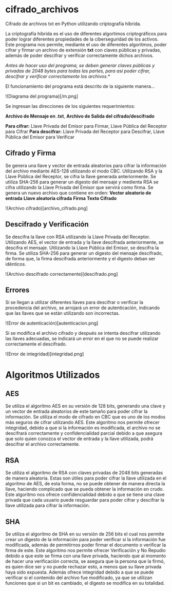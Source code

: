 # cifrado_archivos
Cifrado de archivos txt en Python utilizando criptografía híbrida.

La criptografía híbrida es el uso de diferentes algortimos criptográficos para poder lograr diferentes propiedades de la ciberseguridad de los activos.
Este programa nos permite, mediante el uso de diferentes algoritmos, poder cifrar y firmar un archivo de extensión **txt** con claves públicas y privadas, además de poder descifrar y verificar correctamente dichos archivos.

*Antes de hacer uso del programa, se deben generar claves públicas y privadas de 2048 bytes para todas las partes, para así poder cifrar, descifrar y verificar correctamente los archivos.**

El funcionamiento del programa está descrito de la siguiente manera...

!(Diagrama del programa)[/m.png]

Se ingresan las direcciones de los siguientes requerimientos:

**Archivo de Mensaje en .txt**, **Archivo de Salida del cifrado/descifrado**

**Para cifrar:** Llave Privada del Emisor para Firmar, Llave Pública del Receptor para Cifrar
**Para descifrar:** Llave Privada del Receptor para Descifrar, Llave Pública del Emisor para Verificar

## Cifrado y Firma

Se genera una llave y vector de entrada aleatorios para cifrar la información del archivo mediante AES-128 utilizando el modo CBC.
Utilizando RSA y la Llave Pública del Receptor, se cifra la llave generada anteriormente.
Se utiliza SHA-256 para generar un digesto del mensaje y medienta RSA se cifra utilizando la Llave Privada del Emisor que servirá como firma.
Se genera un nuevo archivo que contiene en orden:
**Vector aleatorio de entrada**
**Llave aleatoria cifrada**
**Firma**
**Texto Cifrado**

!(Archivo cifrado)[archivo_cifrado.png]

## Descifrado y Verificación

Se descifra la llave con RSA utilizando la Llave Privada del Receptor.
Utilizando AES, el vector de entrada y la llave descifrada anteriormente, se descifra el mensaje.
Utilizando la Llave Pública del Emisor, se descifra la firma.
Se utiliza SHA-256 para generar un digesto del mensaje descifrado, de forma que, la firma descifrada anteriormente y el digesto deban ser idénticos.

!(Archivo descifrado correctamente)[descifrado.png]

## Errores
Si se llegan a utilizar diferentes llaves para descifrar o verificar la procedencia del archivo, se arrojará un error de autenticación, indicando que las llaves que se están utilizando son incorrectas.

!(Error de autenticación)[autenticacion.png]

Si se modifica el archivo cifrado y después se intenta descifrar utilizando las llaves adecuadas, se indicará un error en el que no se puede realizar correctamente el descifrado.

!(Error de integridad)[integridad.png]

# Algoritmos Utilizados

## AES

Se utiliza el algoritmo AES en su versión de 128 bits, generando una clave y un vector de entrada aleatorios de este tamaño para poder cifrar la información. Se utiliza el modo de cifrado en CBC que es uno de los modos más seguros de cifrar utilizando AES. Este algoritmo nos permite ofrecer integridad, debido a que si la información es modificada, el archivo no se descifrará correctamente y confidencialidad parcial debido a que asegura que solo quien conozca el vector de entrada y la llave utilizada, podrá descifrar el archivo correctamente.

## RSA

Se utiliza el algoritmo de RSA con claves privadas de 2048 bits generadas de manera aleatoria. Estas son útiles para poder cifrar la llave utilizada en el algoritmo de AES, de esta forma, no se puede obtener de manera directa la llave, haciendo complicado que se pueda obtener la información en crudo. Este algoritmo nos ofrece confidencialidad debido a que se tiene una clave privada que cada usuario puede resguardar para poder cifrar y descifrar la llave utilizada para cifrar la información.

## SHA

Se utiliza el algoritmo de SHA en su versión de 256 bits el cual nos permite crear un digesto de la información para poder verificar si la información fue modificada, además de permitirnos poder firmar el documento o verificar la firma de este. Este algoritmo nos permite ofrecer Verificación y No Repudio debido a que este se firma con una llave privada, haciendo que al momento de hacer una verificación correcta, se asegura que la persona que la firmó, es quien dice ser y no puede rechazar esto, a menos que su llave privada haya sido expuesta. Además ofrece integridad debido a que se puede verificar si el contenido del archivo fue modificado, ya que se utilizan funciones que si un bit es cambiado, el digesto se modifica en su totalidad.


